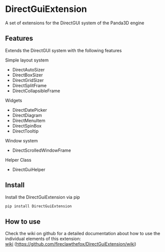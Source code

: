 # DirectGuiExtension
A set of extensions for the DirectGUI system of the Panda3D engine

## Features
Extends the DirectGUI system with the following features

Simple layout system
- DirectAutoSizer
- DirectBoxSizer
- DirectGridSizer
- DirectSplitFrame
- DirectCollapsibleFrame

Widgets
- DirectDatePicker
- DirectDiagram
- DirectMenuItem
- DirectSpinBox
- DirectTooltip

Window system
- DirectScrolledWindowFrame

Helper Class
- DirectGuiHelper

## Install
Install the DirectGuiExtension via pip

```bash
pip install DirectGuiExtension
```

## How to use

Check the wiki on github for a detailed documentation about how to use the individual elements of this extension:<br>
<a href="https://github.com/fireclawthefox/DirectGuiExtension/wiki">wiki</a> (https://github.com/fireclawthefox/DirectGuiExtension/wiki)
